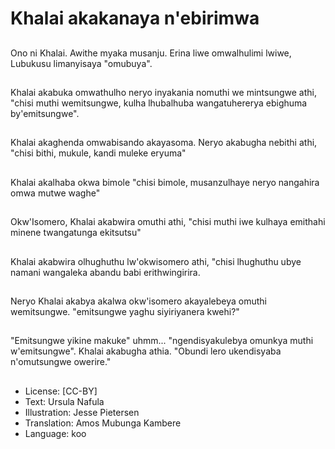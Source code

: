 # Khalai akakanaya n'ebirimwa

##
Ono ni Khalai. Awithe myaka musanju. Erina liwe omwalhulimi lwiwe, Lubukusu limanyisaya "omubuya".

##
Khalai akabuka omwathulho neryo inyakania nomuthi we mintsungwe athi, "chisi muthi wemitsungwe, kulha lhubalhuba wangatuhererya ebighuma by'emitsungwe".

##
Khalai akaghenda omwabisando akayasoma. Neryo akabugha nebithi athi, "chisi bithi, mukule, kandi muleke eryuma"

##
Khalai akalhaba okwa bimole "chisi bimole, musanzulhaye neryo nangahira omwa mutwe waghe"

##
Okw'Isomero, Khalai akabwira omuthi athi, "chisi muthi iwe kulhaya emithahi minene twangatunga ekitsutsu"

##
Khalai akabwira olhughuthu lw'okwisomero athi, "chisi lhughuthu ubye namani wangaleka abandu babi erithwingirira.

##
Neryo Khalai akabya akalwa okw'isomero akayalebeya omuthi wemitsungwe. "emitsungwe yaghu siyiriyanera kwehi?"

##
"Emitsungwe yikine makuke" uhmm... "ngendisyakulebya omunkya muthi w'emitsungwe". Khalai akabugha athia. "Obundi lero ukendisyaba n'omutsungwe owerire."

##
* License: [CC-BY]
* Text: Ursula Nafula
* Illustration: Jesse Pietersen
* Translation: Amos Mubunga Kambere
* Language: koo
